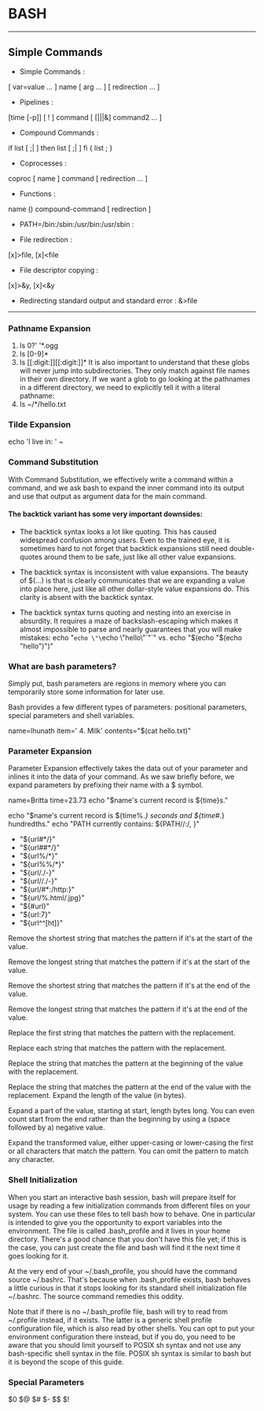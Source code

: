 # BASH

<hr/>

## Simple Commands

 - Simple Commands : 
 
[ var=value ... ] name [ arg ... ] [ redirection ... ]

 - Pipelines : 
 
[time [-p]] [ ! ] command [ [|||&] command2 ... ]

 - Compound Commands :
 
if list [ ;|<newline> ] then list [ ;|<newline> ] fi
    { list ; }

 - Coprocesses : 
 
coproc [ name ] command [ redirection ... ]

 - Functions : 
 
name () compound-command [ redirection ]

 - PATH=/bin:/sbin:/usr/bin:/usr/sbin : 

 - File redirection : 
 
[x]>file, [x]<file

 - File descriptor copying :
 
[x]>&y, [x]<&y

 - Redirecting standard output and standard error : 
&>file

-----------------------------------------------------------------

### Pathname Expansion
1. ls 0?' '*.ogg
2. ls [0-9]*
3. ls [[:digit:]][[:digit:]]*
It is also important to understand that these globs will never jump into subdirectories. They only match against file names in their own directory. If we want a glob to go looking at the pathnames in a different directory, we need to explicitly tell it with a literal pathname:
4. ls ~/*/hello.txt

### Tilde Expansion
echo 'I live in: ' ~

### Command Substitution
With Command Substitution, we effectively write a command within a command, and we ask bash to expand the inner command into its output and use that output as argument data for the main command.

#### The backtick variant has some very important downsides:

 - The backtick syntax looks a lot like quoting. This has caused widespread confusion among users. Even to the trained eye, it is sometimes hard to not forget that backtick expansions still need double-quotes around them to be safe, just like all other value expansions.
 
 - The backtick syntax is inconsistent with value expansions. The beauty of $(...) is that is clearly communicates that we are expanding a value into place here, just like all other dollar-style value expansions do. This clarity is absent with the backtick syntax.
 
 - The backtick syntax turns quoting and nesting into an exercise in absurdity. It requires a maze of backslash-escaping which makes it almost impossible to parse and nearly guarantees that you will make mistakes: echo "`echo \"\`echo \\"hello\\"\`\"`" vs. echo "$(echo "$(echo "hello")")"
 
### What are bash parameters?
Simply put, bash parameters are regions in memory where you can temporarily store some information for later use.

Bash provides a few different types of parameters: positional parameters, special parameters and shell variables.

name=lhunath
item='    4. Milk'
contents="$(cat hello.txt)"

### Parameter Expansion
Parameter Expansion effectively takes the data out of your parameter and inlines it into the data of your command. As we saw briefly before, we expand parameters by prefixing their name with a $ symbol.

name=Britta time=23.73
echo "$name's current record is ${time}s."

echo "$name's current record is ${time%.*} seconds and ${time#*.} hundredths."
echo "PATH currently contains: ${PATH//:/, }"
 
 - "${url#*/}"
 - "${url##*/}"
 - "${url%/*}"
 - "${url%%/*}"
 - "${url/./-}"
 - "${url//./-}"
 - "${url/#*:/http:}"
 - "${url/%.html/.jpg}"
 - "${#url}"
 - "${url:7}"
 - "${url^^[ht]}"
 
Remove the shortest string that matches the pattern if it's at the start of the value.

Remove the longest string that matches the pattern if it's at the start of the value.

Remove the shortest string that matches the pattern if it's at the end of the value.

Remove the longest string that matches the pattern if it's at the end of the value.

Replace the first string that matches the pattern with the replacement.

Replace each string that matches the pattern with the replacement.

Replace the string that matches the pattern at the beginning of the value with the replacement.

Replace the string that matches the pattern at the end of the value with the replacement.
Expand the length of the value (in bytes).

Expand a part of the value, starting at start, length bytes long. You can even count start from the end rather than the beginning by using a (space followed by a) negative value.

Expand the transformed value, either upper-casing or lower-casing the first or all characters that match the pattern. You can omit the pattern to match any character.

### Shell Initialization
When you start an interactive bash session, bash will prepare itself for usage by reading a few initialization commands from different files on your system. You can use these files to tell bash how to behave. One in particular is intended to give you the opportunity to export variables into the environment. The file is called .bash_profile and it lives in your home directory. There's a good chance that you don't have this file yet; if this is the case, you can just create the file and bash will find it the next time it goes looking for it.

At the very end of your ~/.bash_profile, you should have the command source ~/.bashrc. That's because when .bash_profile exists, bash behaves a little curious in that it stops looking for its standard shell initialization file ~/.bashrc. The source command remedies this oddity.

Note that if there is no ~/.bash_profile file, bash will try to read from ~/.profile instead, if it exists. The latter is a generic shell profile configuration file, which is also read by other shells. You can opt to put your environment configuration there instead, but if you do, you need to be aware that you should limit yourself to POSIX sh syntax and not use any bash-specific shell syntax in the file. POSIX sh syntax is similar to bash but it is beyond the scope of this guide.

### Special Parameters
$0
$@
$#
$-
$$
$!




